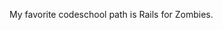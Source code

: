 <!-- ha se a muerto a mi abuelo -->

<!-- ay ayayay -->

My favorite codeschool path is Rails for Zombies. 
